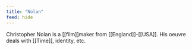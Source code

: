 ```yaml
---
title: "Nolan"
feed: hide
---
```


Christopher Nolan is a [[film]]maker from [[England]]-[[USA]]. His oeuvre deals with [[Time]], identity, etc.